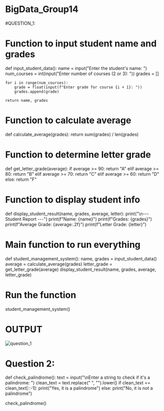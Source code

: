 # BigData_Group14
#QUESTION_1:

# Function to input student name and grades
def input_student_data():
    name = input("Enter the student's name: ")
    num_courses = int(input("Enter number of courses (2 or 3): "))
    grades = []

    for i in range(num_courses):
        grade = float(input(f"Enter grade for course {i + 1}: "))
        grades.append(grade)

    return name, grades

# Function to calculate average
def calculate_average(grades):
    return sum(grades) / len(grades)

# Function to determine letter grade
def get_letter_grade(average):
    if average >= 90:
        return "A"
    elif average >= 80:
        return "B"
    elif average >= 70:
        return "C"
    elif average >= 60:
        return "D"
    else:
        return "F"

# Function to display student info
def display_student_result(name, grades, average, letter):
    print("\n--- Student Report ---")
    print(f"Name: {name}")
    print(f"Grades: {grades}")
    print(f"Average Grade: {average:.2f}")
    print(f"Letter Grade: {letter}")

# Main function to run everything
def student_management_system():
    name, grades = input_student_data()
    average = calculate_average(grades)
    letter_grade = get_letter_grade(average)
    display_student_result(name, grades, average, letter_grade)

# Run the function
student_management_system()

# OUTPUT
![question_1](https://github.com/user-attachments/assets/fe9321e5-cd12-400b-8145-bcf42b107e9e)


# Question 2:
def check_palindrome():
    text = input("\nEnter a string to check if it's a palindrome: ")
    clean_text = text.replace(" ", "").lower()
    if clean_text == clean_text[::-1]:
        print("Yes, it is a palindrome")
    else:
        print("No, it is not a palindrome")

check_palindrome()

